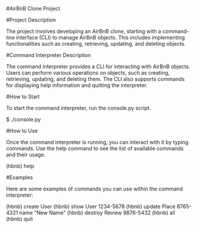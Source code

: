 #AirBnB Clone Project

#Project Description

The project involves developing an AirBnB clone, starting with a command-line interface (CLI) to manage AirBnB objects. This includes implementing functionalities such as creating, retrieving, updating, and deleting objects.

#Command Interpreter Description

The command interpreter provides a CLI for interacting with AirBnB objects. Users can perform various operations on objects, such as creating, retrieving, updating, and deleting them. The CLI also supports commands for displaying help information and quitting the interpreter.

#How to Start

To start the command interpreter, run the console.py script.

$ ./console.py

#How to Use

Once the command interpreter is running, you can interact with it by typing commands. Use the help command to see the list of available commands and their usage.

(hbnb) help

#Examples

Here are some examples of commands you can use within the command interpreter:

(hbnb) create User
(hbnb) show User 1234-5678
(hbnb) update Place 8765-4321 name "New Name"
(hbnb) destroy Review 9876-5432
(hbnb) all
(hbnb) quit
